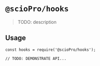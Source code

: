 # `@scioPro/hooks`

> TODO: description

## Usage

```
const hooks = require('@scioPro/hooks');

// TODO: DEMONSTRATE API...
```
